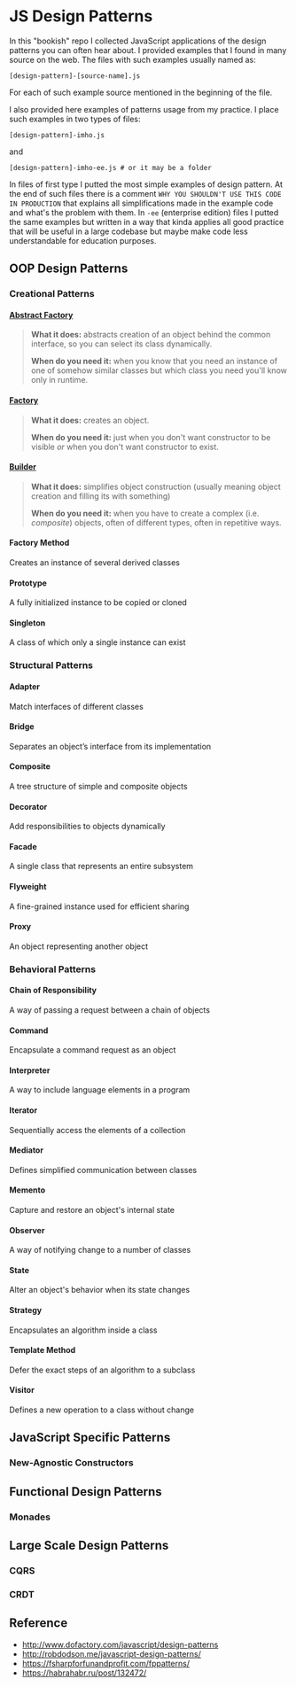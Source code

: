 # JS Design Patterns

In this "bookish" repo I collected JavaScript applications of the design patterns
you can often hear about. I provided examples that I found in many source on the web.
The files with such examples usually named as:
```
[design-pattern]-[source-name].js
```
For each of such example source mentioned in the beginning of the file.

I also provided here examples of patterns usage from my practice. I place such examples in
two types of files:
```
[design-pattern]-imho.js
```
and
```
[design-pattern]-imho-ee.js # or it may be a folder
```
In files of first type I putted the most simple examples of design pattern. At the end of
such files there is a comment `WHY YOU SHOULDN'T USE THIS CODE IN PRODUCTION` that explains
all simplifications made in the example code and what's the problem with them. In `-ee`
(enterprise edition) files I putted the same examples but written in a way that kinda
applies all good practice that will be useful in a large codebase but maybe make code less
understandable for education purposes.

## OOP Design Patterns

### Creational Patterns

#### [Abstract Factory](./examples/abstract-factory)

> **What it does:** abstracts creation of an object behind the common interface,
> so you can select its class dynamically.
>
> **When do you need it:** when you know that you need an instance of one of
> somehow similar classes but which class you need you'll know only in runtime.

#### [Factory](./examples/factory)

> **What it does:** creates an object.
>
> **When do you need it:** just when you don't want constructor to be visible
> _or_ when you don't want constructor to exist.

#### [Builder](./examples/builder)

> **What it does:** simplifies object construction (usually meaning object
creation and filling its with something)
>
> **When do you need it:** when you have to create a complex (i.e. _composite_)
objects, often of different types, often in repetitive ways.

#### Factory Method
Creates an instance of several derived classes

#### Prototype
A fully initialized instance to be copied or cloned

#### Singleton
A class of which only a single instance can exist

### Structural Patterns

#### Adapter
Match interfaces of different classes

#### Bridge
Separates an object’s interface from its implementation

#### Composite
A tree structure of simple and composite objects

#### Decorator
Add responsibilities to objects dynamically

#### Facade
A single class that represents an entire subsystem

#### Flyweight
A fine-grained instance used for efficient sharing

#### Proxy
An object representing another object

### Behavioral Patterns

#### Chain of Responsibility
A way of passing a request between a chain of objects

#### Command
Encapsulate a command request as an object

#### Interpreter
A way to include language elements in a program

#### Iterator
Sequentially access the elements of a collection

#### Mediator
Defines simplified communication between classes

#### Memento
Capture and restore an object's internal state

#### Observer
A way of notifying change to a number of classes

#### State
Alter an object's behavior when its state changes

#### Strategy
Encapsulates an algorithm inside a class

#### Template Method
Defer the exact steps of an algorithm to a subclass

#### Visitor
Defines a new operation to a class without change

## JavaScript Specific Patterns

### New-Agnostic Constructors

## Functional Design Patterns

### Monades

## Large Scale Design Patterns

### CQRS

### CRDT

## Reference
- http://www.dofactory.com/javascript/design-patterns
- http://robdodson.me/javascript-design-patterns/
- https://fsharpforfunandprofit.com/fppatterns/
- https://habrahabr.ru/post/132472/
